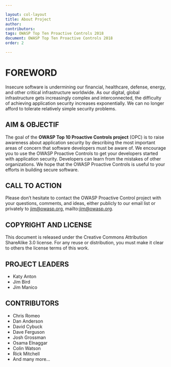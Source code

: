 ```yaml
---

layout: col-layout
title: About Project
author:
contributors:
tags: OWASP Top Ten Proactive Controls 2018
document: OWASP Top Ten Proactive Controls 2018
order: 2

---
```

# FOREWORD
Insecure software is undermining our financial, healthcare, defense, energy, and other critical infrastructure worldwide. As our digital, global infrastructure gets increasingly complex and interconnected, the difficulty of achieving application security increases exponentially. We can no longer afford to tolerate relatively simple security problems.

## AIM & OBJECTIF
The goal of the **OWASP Top 10 Proactive Controls project** (OPC) is to raise awareness about application security by describing the most important areas of concern that software developers must be aware of. We encourage you to use the OWASP Proactive Controls to get your developers started with application security. Developers can learn from the mistakes of other organizations. We hope that the OWASP Proactive Controls is useful to your efforts in building secure software.

## CALL TO ACTION
Please don’t hesitate to contact the OWASP Proactive Control project with your questions, comments, and ideas, either publicly to our email list or privately to jim@owasp.org, mailto:jim@owasp.org.

## COPYRIGHT AND LICENSE

This document is released under the Creative Commons Attribution ShareAlike 3.0 license. For any reuse or distribution, you must make it clear to others the license terms of this work.

## PROJECT LEADERS
* Katy Anton
* Jim Bird
* Jim Manico

## CONTRIBUTORS

* Chris Romeo
* Dan Anderson
* David Cybuck
* Dave Ferguson
* Josh Grossman
* Osama Elnaggar
* Colin Watson
* Rick Mitchell
* And many more…
